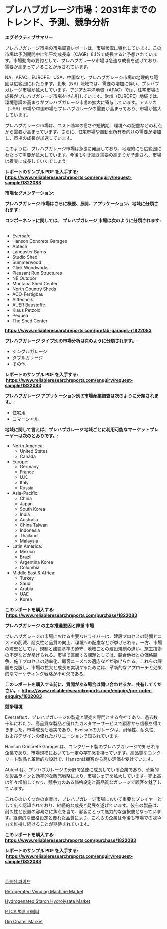 <p><h1>プレハブガレージ市場：2031年までのトレンド、予測、競争分析</h1></p><p><strong>エグゼクティブサマリー</strong></p>
<p><p>プレハブガレージ市場の市場調査レポートは、市場状況に特化しています。この市場は予測期間中に年平均成長率（CAGR）8.1%で成長すると予想されています。市場動向の要約として、プレハブガレージ市場は急速な成長を遂げており、需要が高まっていることが示されています。</p><p>NA、APAC、EUROPE、USA、中国など、プレハブガレージ市場の地理的な範囲は広範囲にわたります。北米（NA）地域では、需要の増加に伴い、プレハブガレージ市場が拡大しています。アジア太平洋地域（APAC）では、住宅市場の成長がプレハブガレージ市場をけん引しています。欧州（EUROPE）地域では、環境意識の高まりがプレハブガレージ市場の拡大に寄与しています。アメリカ（USA）市場や中国市場もプレハブガレージの需要が高まっており、市場が拡大しています。</p><p>プレハブガレージ市場は、コスト効率の高さや短納期、環境への配慮などの利点から需要が高まっています。さらに、住宅市場や自動車所有者向けの需要が増加し、市場の成長が加速しています。</p><p>このように、プレハブガレージ市場は急速に発展しており、地理的にも広範囲にわたって需要が拡大しています。今後も引き続き需要の高まりが予測され、市場は着実に成長していくでしょう。</p></p>
<p><strong>レポートのサンプル PDF を入手する: <a href="https://www.reliableresearchreports.com/enquiry/request-sample/1822083">https://www.reliableresearchreports.com/enquiry/request-sample/1822083</a></strong></p>
<p><strong>市場セグメンテーション:</strong></p>
<p><strong> プレハブガレージ 市場はさらに概要、展開、アプリケーション、地域に分類されます :</strong></p>
<p><strong>コンポーネントに関しては、 プレハブガレージ 市場は次のように分類されます: &nbsp;</strong></p>
<p><ul><li>Eversafe</li><li>Hanson Concrete Garages</li><li>Abtech</li><li>Lancaster Barns</li><li>Studio Shed</li><li>Summerwood</li><li>Glick Woodworks</li><li>Pleasant Run Structures</li><li>NE Outdoor</li><li>Montana Shed Center</li><li>North Country Sheds</li><li>ACO-Fertigbau</li><li>Alftechnik</li><li>AUER Baustoffe</li><li>Klaus Petzold</li><li>Pequea</li><li>The Shed Center</li></ul></p>
<p><strong><a href="https://www.reliableresearchreports.com/prefab-garages-r1822083">https://www.reliableresearchreports.com/prefab-garages-r1822083</a></strong></p>
<p><strong> プレハブガレージ タイプ別の市場分析は次のように分類されます。:</strong></p>
<p><ul><li>シングルガレージ</li><li>ダブルガレージ</li><li>その他</li></ul></p>
<p><strong>レポートのサンプル PDF を入手する: &nbsp;<a href="https://www.reliableresearchreports.com/enquiry/request-sample/1822083">https://www.reliableresearchreports.com/enquiry/request-sample/1822083</a></strong></p>
<p><strong> プレハブガレージ アプリケーション別の市場産業調査は次のように分類されます。:</strong></p>
<p><ul><li>住宅用</li><li>コマーシャル</li></ul></p>
<p><strong>地域に関して言えば、プレハブガレージ 地域ごとに利用可能なマーケットプレーヤーは次のとおりです。:</strong></p>
<p><ul>
    <li>
        North America:
        <ul>
            <li>United States</li>
            <li>Canada</li>
        </ul>
    </li>
    <li>
        Europe:
        <ul>
            <li>Germany</li>
            <li>France</li>
            <li>U.K.</li>
            <li>Italy</li>
            <li>Russia</li>
        </ul>
    </li>
    <li>
        Asia-Pacific:
        <ul>
            <li>China</li>
            <li>Japan</li>
            <li>South Korea</li>
            <li>India</li>
            <li>Australia</li>
            <li>China Taiwan</li>
            <li>Indonesia</li>
            <li>Thailand</li>
            <li>Malaysia</li>
        </ul>
    </li>
    <li>
        Latin America:
        <ul>
            <li>Mexico</li>
            <li>Brazil</li>
            <li>Argentina Korea</li>
            <li>Colombia</li>
        </ul>
    </li>
    <li>
        Middle East & Africa:
        <ul>
            <li>Turkey</li>
            <li>Saudi</li>
            <li>Arabia</li>
            <li>UAE</li>
            <li>Korea</li>
        </ul>
    </li>
    </ul></p>
<p><strong>このレポートを購入する: &nbsp;<a href="https://www.reliableresearchreports.com/purchase/1822083">https://www.reliableresearchreports.com/purchase/1822083</a></strong></p>
<p><strong>プレハブガレージ の主な推進要因と障壁 市場</strong></p>
<p><p>プレハブガレージの市場における主要なドライバーは、建設プロセスの時間とコストの削減、耐久性と品質の向上、環境への配慮などが挙げられる。一方、市場の障壁としては、規制と建設基準の遵守、地域ごとの建設規制の違い、施工技術の不足などが挙げられる。市場で直面する課題としては、競合他社との価格競争、施工プロセスの効率化、顧客ニーズへの適応などが挙げられる。これらの課題を克服し、市場の拡大と成長を実現するためには、革新的なアプローチと効果的なマーケティング戦略が不可欠である。</p></p>
<p><strong>このレポートを購入する前に、質問がある場合は問い合わせるか、共有してください。:&nbsp; <a href="https://www.reliableresearchreports.com/enquiry/pre-order-enquiry/1822083">https://www.reliableresearchreports.com/enquiry/pre-order-enquiry/1822083</a></strong></p>
<p><strong>競争環境</strong></p>
<p><p>Eversafeは、プレハブガレージの製造と販売を専門とする会社であり、過去数十年にわたり、高品質な製品と優れたカスタマーサービスで顧客から信頼を得てきました。市場成長も着実であり、Eversafeのガレージは、耐候性、耐久性、およびデザインの優れたバリエーションで知られています。</p><p>Hanson Concrete Garagesは、コンクリート製のプレハブガレージで知られる企業であり、市場規模においても一定の存在感を持っています。高品質なコンクリート製品と革新的な設計で、Hansonは顧客から高い評価を受けています。</p><p>Abtechは、プレハブガレージの分野で急速に成長している企業であり、革新的な製品ラインと効率的な販売戦略により、市場シェアを拡大しています。売上高は年々増加しており、競争力のある価格設定と高品質なガレージで顧客を魅了しています。</p><p>これらのいくつかの企業は、プレハブガレージ市場において重要なプレイヤーとして広く認知されており、継続的な成長と発展を遂げています。彼らの製品は、耐久性と設置の容易さに焦点を当て、顧客にとって魅力的な選択肢となっています。経済的な価格設定と優れた品質により、これらの企業は今後も市場での競争力を維持し続けることが期待されています。</p></p>
<p><strong>このレポートを購入する: &nbsp; <a href="https://www.reliableresearchreports.com/purchase/1822083">https://www.reliableresearchreports.com/purchase/1822083</a></strong></p>
<p><strong>レポートのサンプル PDF を入手する: &nbsp;<a href="https://www.reliableresearchreports.com/enquiry/request-sample/1822083">https://www.reliableresearchreports.com/enquiry/request-sample/1822083</a></strong><strong></strong></p>
<p>&nbsp;</p>
<p><p><a href="https://github.com/vdhdwjyp90142/Market-Research-Report-List-1/blob/main/446988927510.md">주름진 파이프</a></p><p><a href="https://github.com/dringals/Market-Research-Report-List-3/blob/main/refrigerated-vending-machine-market.md">Refrigerated Vending Machine Market</a></p><p><a href="https://issuu.com/reportprime-2/docs/hydrogenated-starch-hydrolysate-market-size-2030.p">Hydrogenated Starch Hydrolysate Market</a></p><p><a href="https://github.com/OwenHamiytll568745/Market-Research-Report-List-1/blob/main/949398927512.md">PTCA 벌룬 카테터</a></p><p><a href="https://github.com/lbird53714/Market-Research-Report-List-4/blob/main/dip-coater-market.md">Dip Coater Market</a></p></p>